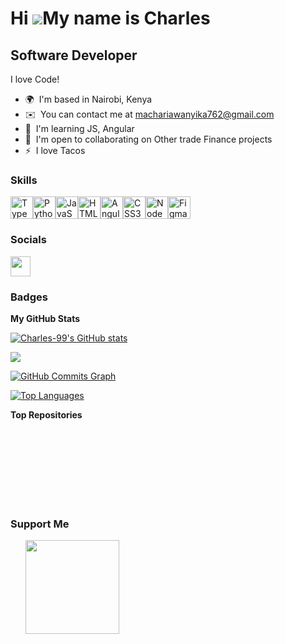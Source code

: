 Hi ![](https://user-images.githubusercontent.com/18350557/176309783-0785949b-9127-417c-8b55-ab5a4333674e.gif)My name is Charles
===============================================================================================================================

Software Developer
------------------

I love Code!

* 🌍  I'm based in Nairobi, Kenya
* ✉️  You can contact me at [machariawanyika762@gmail.com](mailto:machariawanyika762@gmail.com)
* 🧠  I'm learning JS, Angular
* 🤝  I'm open to collaborating on Other trade Finance projects
* ⚡  I love Tacos

### Skills


<p align="left">
<a href="https://www.typescriptlang.org/" target="_blank" rel="noreferrer"><img src="https://raw.githubusercontent.com/danielcranney/readme-generator/main/public/icons/skills/typescript-colored.svg" width="36" height="36" alt="TypeScript" /></a><a href="https://www.python.org/" target="_blank" rel="noreferrer"><img src="https://raw.githubusercontent.com/danielcranney/readme-generator/main/public/icons/skills/python-colored.svg" width="36" height="36" alt="Python" /></a><a href="https://developer.mozilla.org/en-US/docs/Web/JavaScript" target="_blank" rel="noreferrer"><img src="https://raw.githubusercontent.com/danielcranney/readme-generator/main/public/icons/skills/javascript-colored.svg" width="36" height="36" alt="JavaScript" /></a><a href="https://developer.mozilla.org/en-US/docs/Glossary/HTML5" target="_blank" rel="noreferrer"><img src="https://raw.githubusercontent.com/danielcranney/readme-generator/main/public/icons/skills/html5-colored.svg" width="36" height="36" alt="HTML5" /></a><a href="https://angular.io/" target="_blank" rel="noreferrer"><img src="https://raw.githubusercontent.com/danielcranney/readme-generator/main/public/icons/skills/angularjs-colored.svg" width="36" height="36" alt="Angular" /></a><a href="https://www.w3.org/TR/CSS/#css" target="_blank" rel="noreferrer"><img src="https://raw.githubusercontent.com/danielcranney/readme-generator/main/public/icons/skills/css3-colored.svg" width="36" height="36" alt="CSS3" /></a><a href="https://nodejs.org/en/" target="_blank" rel="noreferrer"><img src="https://raw.githubusercontent.com/danielcranney/readme-generator/main/public/icons/skills/nodejs-colored.svg" width="36" height="36" alt="NodeJS" /></a><a href="https://www.figma.com/" target="_blank" rel="noreferrer"><img src="https://raw.githubusercontent.com/danielcranney/readme-generator/main/public/icons/skills/figma-colored.svg" width="36" height="36" alt="Figma" /></a>
</p>


### Socials

<p align="left"> <a href="https://www.github.com/Charles-99" target="_blank" rel="noreferrer"> <picture> <source media="(prefers-color-scheme: dark)" srcset="https://raw.githubusercontent.com/danielcranney/readme-generator/main/public/icons/socials/github-dark.svg" /> <source media="(prefers-color-scheme: light)" srcset="https://raw.githubusercontent.com/danielcranney/readme-generator/main/public/icons/socials/github.svg" /> <img src="https://raw.githubusercontent.com/danielcranney/readme-generator/main/public/icons/socials/github.svg" width="32" height="32" /> </picture> </a></p>

### Badges

<b>My GitHub Stats</b>

<a href="http://www.github.com/Charles-99"><img src="https://github-readme-stats.vercel.app/api?username=Charles-99&show_icons=true&hide=&count_private=true&title_color=f97316&text_color=f97316&icon_color=f97316&bg_color=1c1917&hide_border=true&show_icons=true" alt="Charles-99's GitHub stats" /></a>

<a href="http://www.github.com/Charles-99"><img src="https://github-readme-streak-stats.herokuapp.com/?user=Charles-99&stroke=f97316&background=1c1917&ring=f97316&fire=f97316&currStreakNum=f97316&currStreakLabel=f97316&sideNums=f97316&sideLabels=f97316&dates=f97316&hide_border=true" /></a>

<a href="http://www.github.com/Charles-99"><img src="https://github-readme-activity-graph.cyclic.app/graph?username=Charles-99&bg_color=1c1917&color=f97316&line=f97316&point=f97316&area_color=1c1917&area=true&hide_border=true&custom_title=GitHub%20Commits%20Graph" alt="GitHub Commits Graph" /></a>

<a href="https://github.com/Charles-99" align="left"><img src="https://github-readme-stats.vercel.app/api/top-langs/?username=Charles-99&langs_count=10&title_color=f97316&text_color=f97316&icon_color=f97316&bg_color=1c1917&hide_border=true&locale=en&custom_title=Top%20%Languages" alt="Top Languages" /></a>

<b>Top Repositories</b>

<div width="100%" align="center"></div><br /><br /><br /><br /><br /><br /><br />

### Support Me

<ul style="list-style-type: none; margin: 0;">

<li style="display: inline-block; margin-right: 0.25rem;"><a href="https://www.buymeacoffee.com/Charles-99"><img src="https://cdn.buymeacoffee.com/buttons/v2/default-yellow.png" width="150"/></a></li>

</ul>
